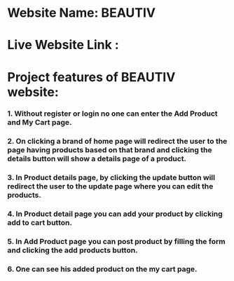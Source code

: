 # Website Name: BEAUTIV

# Live Website Link :  

# Project features of BEAUTIV website:
### 1. Without register or login no one can enter the Add Product and My Cart page.
### 2. On clicking a brand of home page will redirect the user to the page having products based on that brand and clicking the details button will show a details page of a product.
### 3. In Product details page, by clicking the update button will redirect the user to the update page where you can edit the products.
### 4. In Product detail page you can add your product by clicking add to cart button.
### 5. In Add Product page you can post product by filling the form and clicking the add products button.
### 6. One can see his added product on the my cart page.

